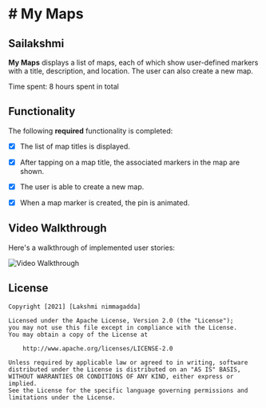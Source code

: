 # # My Maps 

## Sailakshmi

**My Maps** displays a list of maps, each of which show user-defined markers with a title, description, and location. The user can also create a new map. 

Time spent: 8 hours spent in total

## Functionality 

The following **required** functionality is completed:

* [x] The list of map titles is displayed.
* [x] After tapping on a map title, the associated markers in the map are shown.
* [x] The user is able to create a new map.
* [x] When a map marker is created, the pin is animated.


## Video Walkthrough

Here's a walkthrough of implemented user stories:

<img  title='Video Walkthrough' width='' alt='Video Walkthrough' />





## License

    Copyright [2021] [Lakshmi nimmagadda]

    Licensed under the Apache License, Version 2.0 (the "License");
    you may not use this file except in compliance with the License.
    You may obtain a copy of the License at

        http://www.apache.org/licenses/LICENSE-2.0

    Unless required by applicable law or agreed to in writing, software
    distributed under the License is distributed on an "AS IS" BASIS,
    WITHOUT WARRANTIES OR CONDITIONS OF ANY KIND, either express or implied.
    See the License for the specific language governing permissions and
    limitations under the License.
